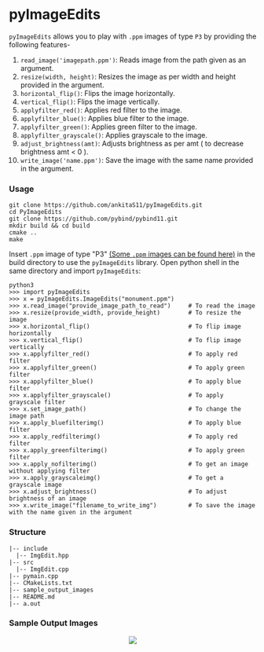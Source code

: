 # pyImageEdits

```pyImageEdits``` allows you to play with `.ppm` images of type `P3` by providing the following features-
1. ```read_image('imagepath.ppm')```: Reads image from the path given as an argument.
2. `resize(width, height)`: Resizes the image as per width and height provided in the argument.
3. `horizontal_flip()`: Flips the image horizontally.
4. `vertical_flip()`: Flips the image vertically.
5. `applyfilter_red()`: Applies red filter to the image.
6. `applyfilter_blue()`: Applies blue filter to the image.
7. `applyfilter_green()`: Applies green filter to the image.
8. `applyfilter_grayscale()`: Applies grayscale to the image.
9. `adjust_brightness(amt)`: Adjusts brightness as per amt ( to decrease brightness amt < 0 ).
10. `write_image('name.ppm')`: Save the image with the same name provided in the argument.

### Usage 
``` 
git clone https://github.com/ankitaS11/pyImageEdits.git
cd PyImageEdits
git clone https://github.com/pybind/pybind11.git
mkdir build && cd build
cmake ..
make
```
Insert `.ppm` image of type "P3" [(Some `.ppm` images can be found here)](https://github.com/ferrabacus/p3images) in the build directory to use the `pyImageEdits` library.
Open python shell in the same directory and import `pyImageEdits`:
```
python3
>>> import pyImageEdits
>>> x = pyImageEdits.ImageEdits("monument.ppm")
>>> x.read_image("provide_image_path_to_read")     # To read the image
>>> x.resize(provide_width, provide_height)        # To resize the image
>>> x.horizontal_flip()                            # To flip image horizontally
>>> x.vertical_flip()                              # To flip image vertically
>>> x.applyfilter_red()                            # To apply red filter
>>> x.applyfilter_green()                          # To apply green filter
>>> x.applyfilter_blue()                           # To apply blue filter
>>> x.applyfilter_grayscale()                      # To apply grayscale filter
>>> x.set_image_path()                             # To change the image path
>>> x.apply_bluefilterimg()                        # To apply blue filter
>>> x.apply_redfilterimg()                         # To apply red filter
>>> x.apply_greenfilterimg()                       # To apply green filter
>>> x.apply_nofilterimg()                          # To get an image without applying filter
>>> x.apply_grayscaleimg()                         # To get a grayscale image
>>> x.adjust_brightness()                          # To adjust brightness of an image
>>> x.write_image("filename_to_write_img")         # To save the image with the name given in the argument
```
### Structure
```
|-- include
  |-- ImgEdit.hpp
|-- src
  |-- ImgEdit.cpp
|-- pymain.cpp
|-- CMakeLists.txt
|-- sample_output_images
|-- README.md
|-- a.out
```
### Sample Output Images 
<p align = "center">
<img align="center" src="https://github.com/ankitaS11/pyImageEdits/blob/main/sample_output_images/0001.jpg">
</p>

